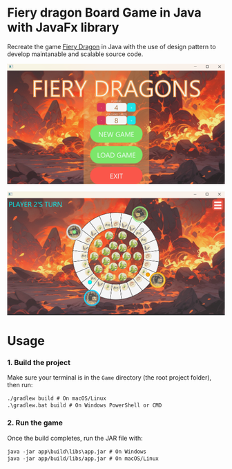 # Fiery dragon Board Game in Java with JavaFx library

Recreate the game [Fiery Dragon](https://boardgamegeek.com/boardgame/23658/fiery-dragons) in Java with the use of design pattern to develop maintanable and scalable source code.

![Figure 1.1](game_preview.png)

![Figure 1.2](game_preview_2.png)

# Usage

### 1. Build the project

Make sure your terminal is in the `Game` directory (the root project folder), then run:

```
./gradlew build # On macOS/Linux
.\gradlew.bat build # On Windows PowerShell or CMD
```

### 2. Run the game

Once the build completes, run the JAR file with:

```
java -jar app\build\libs\app.jar # On Windows
java -jar app/build/libs/app.jar # On macOS/Linux
```
